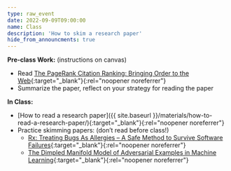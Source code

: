 ```yaml
---
type: raw_event
date: 2022-09-09T09:00:00
name: Class
description: 'How to skim a research paper'
hide_from_announcments: true
---
```


**Pre-class Work:** (instructions on canvas)
* Read [The PageRank Citation Ranking: Bringing Order to the Web](http://ilpubs.stanford.edu:8090/422/1/1999-66.pdf){:target="_blank"}{:rel="noopener noreferrer"}
* Summarize the paper, reflect on your strategy for reading the paper

**In Class:**
* [How to read a research paper]({{ site.baseurl }}/materials/how-to-read-a-research-paper/){:target="_blank"}{:rel="noopener noreferrer"}
* Practice skimming papers: (don’t read before class!)
  * [Rx: Treating Bugs As Allergies – A Safe Method to Survive Software Failures](https://www.cs.purdue.edu/homes/xyzhang/fall07/Papers/Rx-SOSP05.pdf){:target="_blank"}{:rel="noopener noreferrer"}
  * [The Dimpled Manifold Model of Adversarial Examples in Machine Learning](https://arxiv.org/abs/2106.10151){:target="_blank"}{:rel="noopener noreferrer"}
